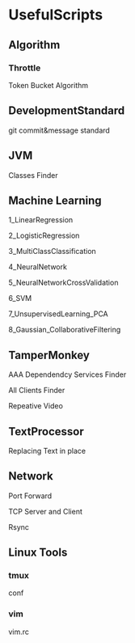 # UsefulScripts

## Algorithm
### Throttle
Token Bucket Algorithm

## DevelopmentStandard
git commit&message standard

## JVM
Classes Finder

## Machine Learning	
1_LinearRegression

2_LogisticRegression

3_MultiClassClassification

4_NeuralNetwork

5_NeuralNetworkCrossValidation

6_SVM

7_UnsupervisedLearning_PCA

8_Gaussian_CollaborativeFiltering


## TamperMonkey
AAA Dependendcy Services Finder

All Clients Finder

Repeative Video

## TextProcessor
Replacing Text in place

## Network
Port Forward

TCP Server and Client

Rsync

## Linux Tools
### tmux
conf

### vim
vim.rc
